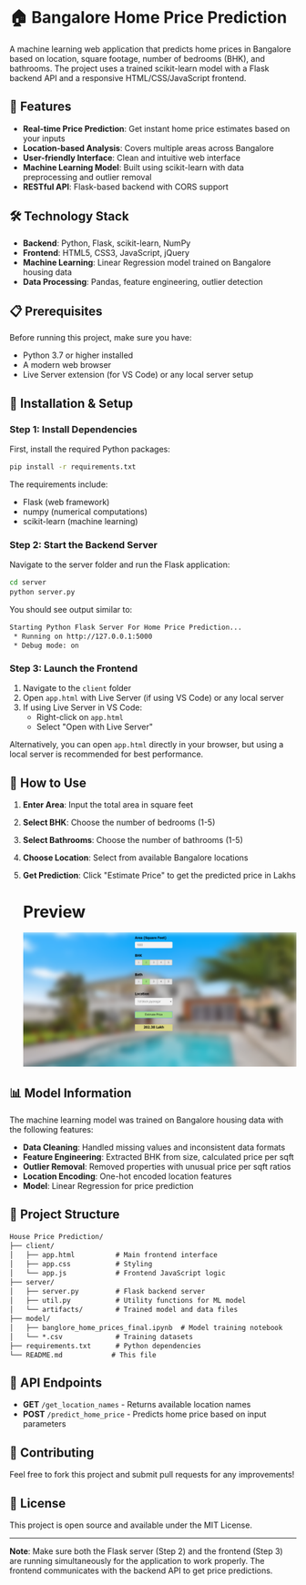 # 🏠 Bangalore Home Price Prediction

A machine learning web application that predicts home prices in Bangalore based on location, square footage, number of bedrooms (BHK), and bathrooms. The project uses a trained scikit-learn model with a Flask backend API and a responsive HTML/CSS/JavaScript frontend.

## 🌟 Features

- **Real-time Price Prediction**: Get instant home price estimates based on your inputs
- **Location-based Analysis**: Covers multiple areas across Bangalore
- **User-friendly Interface**: Clean and intuitive web interface
- **Machine Learning Model**: Built using scikit-learn with data preprocessing and outlier removal
- **RESTful API**: Flask-based backend with CORS support

## 🛠️ Technology Stack

- **Backend**: Python, Flask, scikit-learn, NumPy
- **Frontend**: HTML5, CSS3, JavaScript, jQuery
- **Machine Learning**: Linear Regression model trained on Bangalore housing data
- **Data Processing**: Pandas, feature engineering, outlier detection

## 📋 Prerequisites

Before running this project, make sure you have:

- Python 3.7 or higher installed
- A modern web browser
- Live Server extension (for VS Code) or any local server setup

## 🚀 Installation & Setup

### Step 1: Install Dependencies

First, install the required Python packages:

```bash
pip install -r requirements.txt
```

The requirements include:

- Flask (web framework)
- numpy (numerical computations)
- scikit-learn (machine learning)

### Step 2: Start the Backend Server

Navigate to the server folder and run the Flask application:

```bash
cd server
python server.py
```

You should see output similar to:

```
Starting Python Flask Server For Home Price Prediction...
 * Running on http://127.0.0.1:5000
 * Debug mode: on
```

### Step 3: Launch the Frontend

1. Navigate to the `client` folder
2. Open `app.html` with Live Server (if using VS Code) or any local server
3. If using Live Server in VS Code:
   - Right-click on `app.html`
   - Select "Open with Live Server"

Alternatively, you can open `app.html` directly in your browser, but using a local server is recommended for best performance.

## 🎯 How to Use

1. **Enter Area**: Input the total area in square feet
2. **Select BHK**: Choose the number of bedrooms (1-5)
3. **Select Bathrooms**: Choose the number of bathrooms (1-5)
4. **Choose Location**: Select from available Bangalore locations
5. **Get Prediction**: Click "Estimate Price" to get the predicted price in Lakhs

   # Preview

   ![Bangalore Home Price Prediction](BHP_website.PNG)

## 📊 Model Information

The machine learning model was trained on Bangalore housing data with the following features:

- **Data Cleaning**: Handled missing values and inconsistent data formats
- **Feature Engineering**: Extracted BHK from size, calculated price per sqft
- **Outlier Removal**: Removed properties with unusual price per sqft ratios
- **Location Encoding**: One-hot encoded location features
- **Model**: Linear Regression for price prediction

## 📁 Project Structure

```
House Price Prediction/
├── client/
│   ├── app.html          # Main frontend interface
│   ├── app.css           # Styling
│   └── app.js            # Frontend JavaScript logic
├── server/
│   ├── server.py         # Flask backend server
│   ├── util.py           # Utility functions for ML model
│   └── artifacts/        # Trained model and data files
├── model/
│   ├── banglore_home_prices_final.ipynb  # Model training notebook
│   └── *.csv             # Training datasets
├── requirements.txt      # Python dependencies
└── README.md            # This file
```

## 🔧 API Endpoints

- **GET** `/get_location_names` - Returns available location names
- **POST** `/predict_home_price` - Predicts home price based on input parameters

## 🤝 Contributing

Feel free to fork this project and submit pull requests for any improvements!

## 📝 License

This project is open source and available under the MIT License.

---

**Note**: Make sure both the Flask server (Step 2) and the frontend (Step 3) are running simultaneously for the application to work properly. The frontend communicates with the backend API to get price predictions.
